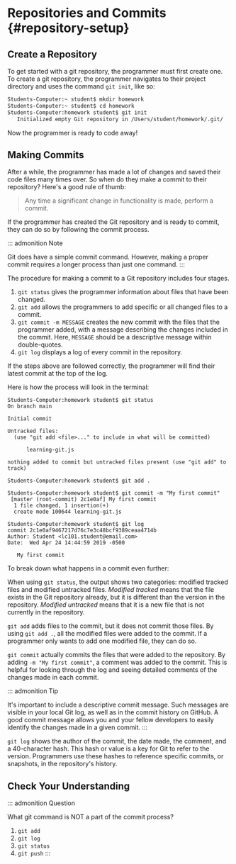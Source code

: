 # Repositories and Commits {#repository-setup}

## Create a Repository

To get started with a git repository, the programmer must first create
one. To create a git repository, the programmer navigates to their
project directory and uses the command `git init`, like so:

``` bash
Students-Computer:~ student$ mkdir homework
Students-Computer:~ student$ cd homework
Students-Computer:homework student$ git init
   Initialized empty Git repository in /Users/student/homework/.git/
```

Now the programmer is ready to code away!

## Making Commits

After a while, the programmer has made a lot of changes and saved their
code files many times over. So when do they make a commit to their
repository? Here\'s a good rule of thumb:

> Any time a significant change in functionality is made, perform a
> commit.

If the programmer has created the Git repository and is ready to commit,
they can do so by following the commit process.

::: admonition
Note

Git does have a simple commit command. However, making a proper commit
requires a longer process than just one command.
:::

The procedure for making a commit to a Git repository includes four
stages.

1.  `git status` gives the programmer information about files that have
    been changed.
2.  `git add` allows the programmers to add specific or all changed
    files to a commit.
3.  `git commit -m MESSAGE` creates the new commit with the files that
    the programmer added, with a message describing the changes included
    in the commit. Here, `MESSAGE` should be a descriptive message
    within double-quotes.
4.  `git log` displays a log of every commit in the repository.

If the steps above are followed correctly, the programmer will find
their latest commit at the top of the log.

Here is how the process will look in the terminal:

    Students-Computer:homework student$ git status
    On branch main

    Initial commit

    Untracked files:
      (use "git add <file>..." to include in what will be committed)

          learning-git.js

    nothing added to commit but untracked files present (use "git add" to track)

    Students-Computer:homework student$ git add .

    Students-Computer:homework student$ git commit -m "My first commit"
     [master (root-commit) 2c1e0af] My first commit
      1 file changed, 1 insertion(+)
      create mode 100644 learning-git.js

    Students-Computer:homework student$ git log
    commit 2c1e0af9467217d76c7e3c48bcf9389ceaa4714b
    Author: Student <lc101.student@email.com>
    Date:  Wed Apr 24 14:44:59 2019 -0500

       My first commit

To break down what happens in a commit even further:

When using `git status`, the output shows two categories: modified
tracked files and modified untracked files. *Modified tracked* means
that the file exists in the Git repository already, but it is different
than the version in the repository. *Modified untracked* means that it
is a new file that is not currently in the repository.

`git add` adds files to the commit, but it does not commit those files.
By using `git add .`, all the modified files were added to the commit.
If a programmer only wants to add one modified file, they can do so.

`git commit` actually commits the files that were added to the
repository. By adding `-m "My first commit"`, a comment was added to the
commit. This is helpful for looking through the log and seeing detailed
comments of the changes made in each commit.

::: admonition
Tip

It\'s important to include a descriptive commit message. Such messages
are visible in your local Git log, as well as in the commit history on
GitHub. A good commit message allows you and your fellow developers to
easily identify the changes made in a given commit.
:::

`git log` shows the author of the commit, the date made, the comment,
and a 40-character hash. This hash or value is a key for Git to refer to
the version. Programmers use these hashes to reference specific commits,
or snapshots, in the repository\'s history.

## Check Your Understanding

::: admonition
Question

What git command is NOT a part of the commit process?

1.  `git add`
2.  `git log`
3.  `git status`
4.  `git push`
:::
